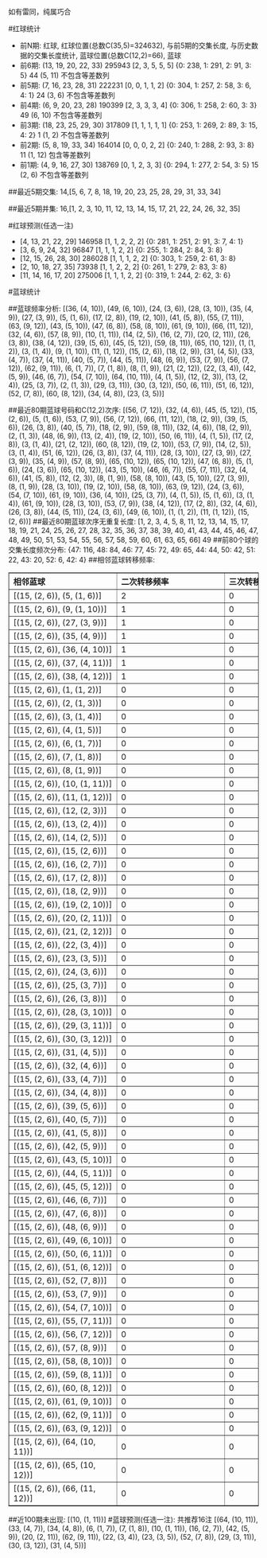 <!-- 
.. title: 大乐透11078期(2011-07-06)数据分析报告
.. slug: dlott-11078-2011-07-06-report
.. date: 2011-07-07 08:00:00 UTC+08:00
.. tags: Lottery
.. link: 
.. description: 
.. type: text
-->

如有雷同，纯属巧合

<!-- TEASER_END-->

#红球统计

- 前N期: 红球, 红球位置(总数C(35,5)=324632), 与前5期的交集长度, 与历史数据的交集长度统计, 蓝球位置(总数C(12,2)=66), 蓝球
- 前6期: (13, 19, 20, 22, 33) 295943 [2, 3, 5, 5, 5] {0: 238, 1: 291, 2: 91, 3: 5} 44 (5, 11) 不包含等差数列
- 前5期: (7, 16, 23, 28, 31) 222231 [0, 0, 1, 1, 2] {0: 304, 1: 257, 2: 58, 3: 6, 4: 1} 24 (3, 6) 不包含等差数列
- 前4期: (6, 9, 20, 23, 28) 190399 [2, 3, 3, 3, 4] {0: 306, 1: 258, 2: 60, 3: 3} 49 (6, 10) 不包含等差数列
- 前3期: (18, 23, 25, 29, 30) 317809 [1, 1, 1, 1, 1] {0: 253, 1: 269, 2: 89, 3: 15, 4: 2} 1 (1, 2) 不包含等差数列
- 前2期: (5, 8, 19, 33, 34) 164014 [0, 0, 0, 2, 2] {0: 240, 1: 288, 2: 93, 3: 8} 11 (1, 12) 包含等差数列
- 前1期: (4, 9, 16, 27, 30) 138769 [0, 1, 2, 3, 3] {0: 294, 1: 277, 2: 54, 3: 5} 15 (2, 6) 不包含等差数列

##最近5期交集:
14,[5, 6, 7, 8, 18, 19, 20, 23, 25, 28, 29, 31, 33, 34]

##最近5期并集:
16,[1, 2, 3, 10, 11, 12, 13, 14, 15, 17, 21, 22, 24, 26, 32, 35]

#红球预测(任选一注)

- [4, 13, 21, 22, 29] 146958 [1, 1, 2, 2, 2] {0: 281, 1: 251, 2: 91, 3: 7, 4: 1}
- [3, 6, 9, 24, 32] 96847 [1, 1, 1, 2, 2] {0: 255, 1: 284, 2: 84, 3: 8}
- [12, 15, 26, 28, 30] 286028 [1, 1, 1, 2, 2] {0: 303, 1: 259, 2: 61, 3: 8}
- [2, 10, 18, 27, 35] 73938 [1, 1, 2, 2, 2] {0: 261, 1: 279, 2: 83, 3: 8}
- [11, 14, 16, 17, 20] 275006 [1, 1, 1, 2, 2] {0: 319, 1: 244, 2: 62, 3: 6}

#蓝球统计

##蓝球频率分析:
[(36, (4, 10)), (49, (6, 10)), (24, (3, 6)), (28, (3, 10)), (35, (4, 9)), (27, (3, 9)), (5, (1, 6)), (17, (2, 8)), (19, (2, 10)), (41, (5, 8)), (55, (7, 11)), (63, (9, 12)), (43, (5, 10)), (47, (6, 8)), (58, (8, 10)), (61, (9, 10)), (66, (11, 12)), (32, (4, 6)), (57, (8, 9)), (10, (1, 11)), (14, (2, 5)), (16, (2, 7)), (20, (2, 11)), (26, (3, 8)), (38, (4, 12)), (39, (5, 6)), (45, (5, 12)), (59, (8, 11)), (65, (10, 12)), (1, (1, 2)), (3, (1, 4)), (9, (1, 10)), (11, (1, 12)), (15, (2, 6)), (18, (2, 9)), (31, (4, 5)), (33, (4, 7)), (37, (4, 11)), (40, (5, 7)), (44, (5, 11)), (48, (6, 9)), (53, (7, 9)), (56, (7, 12)), (62, (9, 11)), (6, (1, 7)), (7, (1, 8)), (8, (1, 9)), (21, (2, 12)), (22, (3, 4)), (42, (5, 9)), (46, (6, 7)), (54, (7, 10)), (64, (10, 11)), (4, (1, 5)), (12, (2, 3)), (13, (2, 4)), (25, (3, 7)), (2, (1, 3)), (29, (3, 11)), (30, (3, 12)), (50, (6, 11)), (51, (6, 12)), (52, (7, 8)), (60, (8, 12)), (34, (4, 8)), (23, (3, 5))]

##最近80期蓝球号码和C(12,2)次序:
[(56, (7, 12)), (32, (4, 6)), (45, (5, 12)), (15, (2, 6)), (5, (1, 6)), (53, (7, 9)), (56, (7, 12)), (66, (11, 12)), (18, (2, 9)), (39, (5, 6)), (26, (3, 8)), (40, (5, 7)), (18, (2, 9)), (59, (8, 11)), (32, (4, 6)), (18, (2, 9)), (2, (1, 3)), (48, (6, 9)), (13, (2, 4)), (19, (2, 10)), (50, (6, 11)), (4, (1, 5)), (17, (2, 8)), (3, (1, 4)), (21, (2, 12)), (60, (8, 12)), (19, (2, 10)), (53, (7, 9)), (14, (2, 5)), (3, (1, 4)), (51, (6, 12)), (26, (3, 8)), (37, (4, 11)), (28, (3, 10)), (27, (3, 9)), (27, (3, 9)), (35, (4, 9)), (57, (8, 9)), (65, (10, 12)), (65, (10, 12)), (47, (6, 8)), (5, (1, 6)), (24, (3, 6)), (65, (10, 12)), (43, (5, 10)), (46, (6, 7)), (55, (7, 11)), (32, (4, 6)), (41, (5, 8)), (12, (2, 3)), (8, (1, 9)), (58, (8, 10)), (43, (5, 10)), (27, (3, 9)), (8, (1, 9)), (28, (3, 10)), (19, (2, 10)), (58, (8, 10)), (63, (9, 12)), (24, (3, 6)), (54, (7, 10)), (61, (9, 10)), (36, (4, 10)), (25, (3, 7)), (4, (1, 5)), (5, (1, 6)), (3, (1, 4)), (61, (9, 10)), (28, (3, 10)), (53, (7, 9)), (38, (4, 12)), (17, (2, 8)), (32, (4, 6)), (26, (3, 8)), (44, (5, 11)), (24, (3, 6)), (49, (6, 10)), (1, (1, 2)), (11, (1, 12)), (15, (2, 6))]
##最近80期蓝球次序无重复长度:
[1, 2, 3, 4, 5, 8, 11, 12, 13, 14, 15, 17, 18, 19, 21, 24, 25, 26, 27, 28, 32, 35, 36, 37, 38, 39, 40, 41, 43, 44, 45, 46, 47, 48, 49, 50, 51, 53, 54, 55, 56, 57, 58, 59, 60, 61, 63, 65, 66] 49
##前80个球的交集长度频次分布:
{47: 116, 48: 84, 46: 77, 45: 72, 49: 65, 44: 44, 50: 42, 51: 22, 43: 20, 52: 6, 42: 4}
##相邻蓝球转移频率:
<table border="1" class="table table-striped dataframe">
  <thead>
    <tr style="text-align: left;">
      <th style="min-width: 200px;">相邻蓝球</th>
      <th style="min-width: 200px;">二次转移频率</th>
      <th style="min-width: 200px;">三次转移频率</th>
    </tr>
  </thead>
  <tbody>
    <tr>
      <td>    [(15, (2, 6)), (5, (1, 6))]</td>
      <td> 2</td>
      <td> 0</td>
    </tr>
    <tr>
      <td>   [(15, (2, 6)), (9, (1, 10))]</td>
      <td> 1</td>
      <td> 0</td>
    </tr>
    <tr>
      <td>   [(15, (2, 6)), (27, (3, 9))]</td>
      <td> 1</td>
      <td> 0</td>
    </tr>
    <tr>
      <td>   [(15, (2, 6)), (35, (4, 9))]</td>
      <td> 1</td>
      <td> 0</td>
    </tr>
    <tr>
      <td>  [(15, (2, 6)), (36, (4, 10))]</td>
      <td> 1</td>
      <td> 0</td>
    </tr>
    <tr>
      <td>  [(15, (2, 6)), (37, (4, 11))]</td>
      <td> 1</td>
      <td> 0</td>
    </tr>
    <tr>
      <td>  [(15, (2, 6)), (38, (4, 12))]</td>
      <td> 1</td>
      <td> 0</td>
    </tr>
    <tr>
      <td>    [(15, (2, 6)), (1, (1, 2))]</td>
      <td> 0</td>
      <td> 0</td>
    </tr>
    <tr>
      <td>    [(15, (2, 6)), (2, (1, 3))]</td>
      <td> 0</td>
      <td> 0</td>
    </tr>
    <tr>
      <td>    [(15, (2, 6)), (3, (1, 4))]</td>
      <td> 0</td>
      <td> 0</td>
    </tr>
    <tr>
      <td>    [(15, (2, 6)), (4, (1, 5))]</td>
      <td> 0</td>
      <td> 0</td>
    </tr>
    <tr>
      <td>    [(15, (2, 6)), (6, (1, 7))]</td>
      <td> 0</td>
      <td> 0</td>
    </tr>
    <tr>
      <td>    [(15, (2, 6)), (7, (1, 8))]</td>
      <td> 0</td>
      <td> 0</td>
    </tr>
    <tr>
      <td>    [(15, (2, 6)), (8, (1, 9))]</td>
      <td> 0</td>
      <td> 0</td>
    </tr>
    <tr>
      <td>  [(15, (2, 6)), (10, (1, 11))]</td>
      <td> 0</td>
      <td> 0</td>
    </tr>
    <tr>
      <td>  [(15, (2, 6)), (11, (1, 12))]</td>
      <td> 0</td>
      <td> 0</td>
    </tr>
    <tr>
      <td>   [(15, (2, 6)), (12, (2, 3))]</td>
      <td> 0</td>
      <td> 0</td>
    </tr>
    <tr>
      <td>   [(15, (2, 6)), (13, (2, 4))]</td>
      <td> 0</td>
      <td> 0</td>
    </tr>
    <tr>
      <td>   [(15, (2, 6)), (14, (2, 5))]</td>
      <td> 0</td>
      <td> 0</td>
    </tr>
    <tr>
      <td>   [(15, (2, 6)), (15, (2, 6))]</td>
      <td> 0</td>
      <td> 0</td>
    </tr>
    <tr>
      <td>   [(15, (2, 6)), (16, (2, 7))]</td>
      <td> 0</td>
      <td> 0</td>
    </tr>
    <tr>
      <td>   [(15, (2, 6)), (17, (2, 8))]</td>
      <td> 0</td>
      <td> 0</td>
    </tr>
    <tr>
      <td>   [(15, (2, 6)), (18, (2, 9))]</td>
      <td> 0</td>
      <td> 0</td>
    </tr>
    <tr>
      <td>  [(15, (2, 6)), (19, (2, 10))]</td>
      <td> 0</td>
      <td> 0</td>
    </tr>
    <tr>
      <td>  [(15, (2, 6)), (20, (2, 11))]</td>
      <td> 0</td>
      <td> 0</td>
    </tr>
    <tr>
      <td>  [(15, (2, 6)), (21, (2, 12))]</td>
      <td> 0</td>
      <td> 0</td>
    </tr>
    <tr>
      <td>   [(15, (2, 6)), (22, (3, 4))]</td>
      <td> 0</td>
      <td> 0</td>
    </tr>
    <tr>
      <td>   [(15, (2, 6)), (23, (3, 5))]</td>
      <td> 0</td>
      <td> 0</td>
    </tr>
    <tr>
      <td>   [(15, (2, 6)), (24, (3, 6))]</td>
      <td> 0</td>
      <td> 0</td>
    </tr>
    <tr>
      <td>   [(15, (2, 6)), (25, (3, 7))]</td>
      <td> 0</td>
      <td> 0</td>
    </tr>
    <tr>
      <td>   [(15, (2, 6)), (26, (3, 8))]</td>
      <td> 0</td>
      <td> 0</td>
    </tr>
    <tr>
      <td>  [(15, (2, 6)), (28, (3, 10))]</td>
      <td> 0</td>
      <td> 0</td>
    </tr>
    <tr>
      <td>  [(15, (2, 6)), (29, (3, 11))]</td>
      <td> 0</td>
      <td> 0</td>
    </tr>
    <tr>
      <td>  [(15, (2, 6)), (30, (3, 12))]</td>
      <td> 0</td>
      <td> 0</td>
    </tr>
    <tr>
      <td>   [(15, (2, 6)), (31, (4, 5))]</td>
      <td> 0</td>
      <td> 0</td>
    </tr>
    <tr>
      <td>   [(15, (2, 6)), (32, (4, 6))]</td>
      <td> 0</td>
      <td> 0</td>
    </tr>
    <tr>
      <td>   [(15, (2, 6)), (33, (4, 7))]</td>
      <td> 0</td>
      <td> 0</td>
    </tr>
    <tr>
      <td>   [(15, (2, 6)), (34, (4, 8))]</td>
      <td> 0</td>
      <td> 0</td>
    </tr>
    <tr>
      <td>   [(15, (2, 6)), (39, (5, 6))]</td>
      <td> 0</td>
      <td> 0</td>
    </tr>
    <tr>
      <td>   [(15, (2, 6)), (40, (5, 7))]</td>
      <td> 0</td>
      <td> 0</td>
    </tr>
    <tr>
      <td>   [(15, (2, 6)), (41, (5, 8))]</td>
      <td> 0</td>
      <td> 0</td>
    </tr>
    <tr>
      <td>   [(15, (2, 6)), (42, (5, 9))]</td>
      <td> 0</td>
      <td> 0</td>
    </tr>
    <tr>
      <td>  [(15, (2, 6)), (43, (5, 10))]</td>
      <td> 0</td>
      <td> 0</td>
    </tr>
    <tr>
      <td>  [(15, (2, 6)), (44, (5, 11))]</td>
      <td> 0</td>
      <td> 0</td>
    </tr>
    <tr>
      <td>  [(15, (2, 6)), (45, (5, 12))]</td>
      <td> 0</td>
      <td> 0</td>
    </tr>
    <tr>
      <td>   [(15, (2, 6)), (46, (6, 7))]</td>
      <td> 0</td>
      <td> 0</td>
    </tr>
    <tr>
      <td>   [(15, (2, 6)), (47, (6, 8))]</td>
      <td> 0</td>
      <td> 0</td>
    </tr>
    <tr>
      <td>   [(15, (2, 6)), (48, (6, 9))]</td>
      <td> 0</td>
      <td> 0</td>
    </tr>
    <tr>
      <td>  [(15, (2, 6)), (49, (6, 10))]</td>
      <td> 0</td>
      <td> 0</td>
    </tr>
    <tr>
      <td>  [(15, (2, 6)), (50, (6, 11))]</td>
      <td> 0</td>
      <td> 0</td>
    </tr>
    <tr>
      <td>  [(15, (2, 6)), (51, (6, 12))]</td>
      <td> 0</td>
      <td> 0</td>
    </tr>
    <tr>
      <td>   [(15, (2, 6)), (52, (7, 8))]</td>
      <td> 0</td>
      <td> 0</td>
    </tr>
    <tr>
      <td>   [(15, (2, 6)), (53, (7, 9))]</td>
      <td> 0</td>
      <td> 0</td>
    </tr>
    <tr>
      <td>  [(15, (2, 6)), (54, (7, 10))]</td>
      <td> 0</td>
      <td> 0</td>
    </tr>
    <tr>
      <td>  [(15, (2, 6)), (55, (7, 11))]</td>
      <td> 0</td>
      <td> 0</td>
    </tr>
    <tr>
      <td>  [(15, (2, 6)), (56, (7, 12))]</td>
      <td> 0</td>
      <td> 0</td>
    </tr>
    <tr>
      <td>   [(15, (2, 6)), (57, (8, 9))]</td>
      <td> 0</td>
      <td> 0</td>
    </tr>
    <tr>
      <td>  [(15, (2, 6)), (58, (8, 10))]</td>
      <td> 0</td>
      <td> 0</td>
    </tr>
    <tr>
      <td>  [(15, (2, 6)), (59, (8, 11))]</td>
      <td> 0</td>
      <td> 0</td>
    </tr>
    <tr>
      <td>  [(15, (2, 6)), (60, (8, 12))]</td>
      <td> 0</td>
      <td> 0</td>
    </tr>
    <tr>
      <td>  [(15, (2, 6)), (61, (9, 10))]</td>
      <td> 0</td>
      <td> 0</td>
    </tr>
    <tr>
      <td>  [(15, (2, 6)), (62, (9, 11))]</td>
      <td> 0</td>
      <td> 0</td>
    </tr>
    <tr>
      <td>  [(15, (2, 6)), (63, (9, 12))]</td>
      <td> 0</td>
      <td> 0</td>
    </tr>
    <tr>
      <td> [(15, (2, 6)), (64, (10, 11))]</td>
      <td> 0</td>
      <td> 0</td>
    </tr>
    <tr>
      <td> [(15, (2, 6)), (65, (10, 12))]</td>
      <td> 0</td>
      <td> 0</td>
    </tr>
    <tr>
      <td> [(15, (2, 6)), (66, (11, 12))]</td>
      <td> 0</td>
      <td> 0</td>
    </tr>
  </tbody>
</table>
##近100期未出现:
[(10, (1, 11))]
#蓝球预测(任选一注):
共推荐16注
[(64, (10, 11)), (33, (4, 7)), (34, (4, 8)), (6, (1, 7)), (7, (1, 8)), (10, (1, 11)), (16, (2, 7)), (42, (5, 9)), (20, (2, 11)), (62, (9, 11)), (22, (3, 4)), (23, (3, 5)), (52, (7, 8)), (29, (3, 11)), (30, (3, 12)), (31, (4, 5))]

